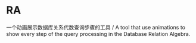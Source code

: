 # RA
一个动画展示数据库关系代数查询步骤的工具 / A tool that use animations to show every step of the query processing in the Database Relation Algebra.  

